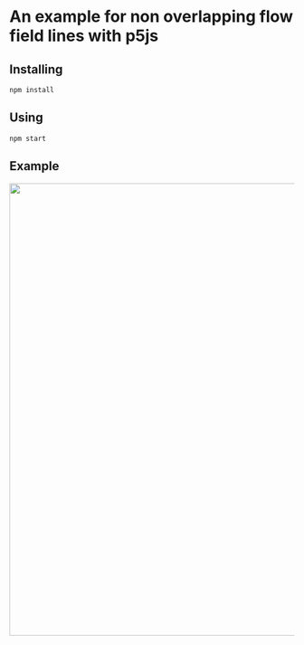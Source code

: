 # An example for non overlapping flow field lines with p5js

## Installing

```npm install```

## Using

```npm start```

## Example

<img src="/EvenlySpacedFlowField/pictures/example.png" width="800px"/>